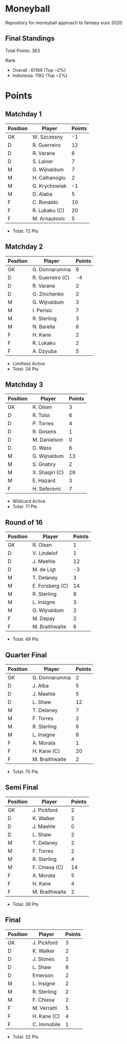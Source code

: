 # Moneyball
Repository for moneyball approach to fantasy euro 2020

## Final Standings
Total Points: 363


Rank
* Overall : 61169 (Top ~2%)
* Indonesia: 1182 (Top ~2%)

# Points
## Matchday 1
| Position | Player        | Points |
|----------|---------------|--------|
| GK       | W. Szczesny   | -1     |
| D        | R. Guerreiro  | 12     |
| D        | R. Varane     | 6      |
| D        | S. Lainer     | 7      |
| M        | G. Wijnaldum  | 7      |
| M        | H. Calhanoglu | 2      |
| M        | G. Krychowiak | -1     |
| M        | D. Alaba      | 5      |
| F        | C. Ronaldo    | 10     |
| F        | R. Lukaku (C) | 20     |
| F        | M. Arnautovic | 5      |

* Total: 72 Pts

## Matchday 2
| Position | Player           | Points |
|----------|------------------|--------|
| GK       | G. Donnarumma    | 6      |
| D        | R. Guerreiro (C) | -4     |
| D        | R. Varane        | 2      |
| D        | O. Zinchenko     | 2      |
| M        | G. Wijnaldum     | 3      |
| M        | I. Perisic       | 7      |
| M        | R. Sterling      | 3      |
| M        | N. Barella       | 6      |
| F        | H. Kane          | 2      |
| F        | R. Lukaku        | 2      |
| F        | A. Dzyuba        | 5      |

* Limitless Active
* Total: 34 Pts

## Matchday 3
| Position | Player         | Points |
|----------|----------------|--------|
| GK       | R. Olsen       | 3      |
| D        | R. Toloi       | 6      |
| D        | P. Torres      | 4      |
| D        | R. Gosens      | 1      |
| D        | M. Danielson   | 0      |
| D        | D. Wass        | 6      |
| M        | G. Wijnaldum   | 13     |
| M        | S. Gnabry      | 2      |
| M        | X. Shaqiri (C) | 26     |
| M        | E. Hazard      | 3      |
| F        | H. Seferovic   | 7      |

* Wildcard Active
* Total: 71 Pts

## Round of 16
| Position | Player          | Points |
|----------|-----------------|--------|
| GK       | R. Olsen        | 1      |
| D        | V. Lindelof     | 1      |
| D        | J. Maehle       | 12     |
| D        | M. de Ligt      | -3     |
| M        | T. Delaney      | 3      |
| M        | E. Forsberg (C) | 14     |
| M        | R. Sterling     | 8      |
| M        | L. Insigne      | 3      |
| M        | G. Wijnaldum    | 2      |
| F        | M. Depay        | 2      |
| F        | M. Braithwaite  | 6      |

* Total: 49 Pts

## Quarter Final
| Position | Player         | Points |
|----------|----------------|--------|
| GK       | G. Donnarumma  | 2      |
| D        | J. Alba        | 5      |
| D        | J. Maehle      | 5      |
| D        | L. Shaw        | 12     |
| M        | T. Delaney     | 7      |
| M        | F. Torres      | 2      |
| M        | R. Sterling    | 6      |
| M        | L. Insigne     | 8      |
| F        | A. Morata      | 1      |
| F        | H. Kane (C)    | 20     |
| F        | M. Braithwaite | 2      |

* Total: 70 Pts

## Semi Final
| Position | Player         | Points |
|----------|----------------|--------|
| GK       | J. Pickford    | 2      |
| D        | K. Walker      | 2      |
| D        | J. Maehle      | 0      |
| D        | L. Shaw        | 2      |
| M        | T. Delaney     | 2      |
| M        | F. Torres      | 2      |
| M        | R. Sterling    | 4      |
| M        | F. Chiesa (C)  | 14     |
| F        | A. Morata      | 5      |
| F        | H. Kane        | 4      |
| F        | M. Braithwaite | 2      |

* Total: 39 Pts

## Final
| Position | Player         | Points |
|----------|----------------|--------|
| GK       | J. Pickford    | 3      |
| D        | K. Walker      | 2      |
| D        | J. Stones      | 2      |
| D        | L. Shaw        | 8      |
| D        | Emerson        | 2      |
| M        | L. Insigne     | 2      |
| M        | R. Sterling    | 2      |
| M        | F. Chiesa      | 2      |
| F        | M. Verratti    | 5      |
| F        | H. Kane (C)    | 4      |
| F        | C. Immobile    | 1      |

* Total: 32 Pts